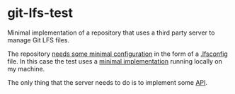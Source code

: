 # git-lfs-test

Minimal implementation of a repository that uses a third party server to manage Git LFS files.

The repository [needs some minimal configuration](https://docs.github.com/en/enterprise-server@2.20/admin/user-management/configuring-git-large-file-storage-for-your-enterprise#configuring-git-large-file-storage-to-use-a-third-party-server) in the form of a [.lfsconfig](./.lfsconfig) file. In this case the test uses a [minimal implementation](https://github.com/git-lfs/lfs-test-server) running locally on my machine.

The only thing that the server needs to do is to implement some [API](https://github.com/git-lfs/git-lfs/tree/main/docs/api).